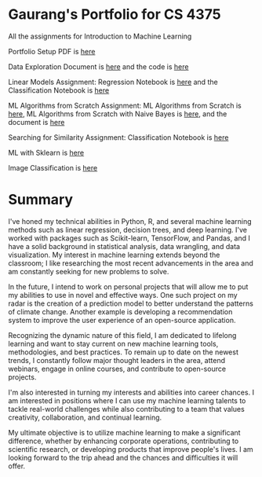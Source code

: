 # Gaurang's Portfolio for CS 4375
All the assignments for Introduction to Machine Learning

Portfolio Setup PDF is [here](Overview_of_ML.pdf)

Data Exploration Document is [here](DataExploration.pdf) and the code is [here](DataExploration.cpp)

Linear Models Assignment: Regression Notebook is [here](Regression.pdf) and the Classification Notebook is [here](Classification.pdf)

ML Algorithms from Scratch Assignment: ML Algorithms from Scratch is [here](ML_Algorithms_from_Scratch.cpp), ML Algorithms from Scratch with Naive Bayes is [here](ML_Algorithms_from_Scratch_NB.cpp), and the document is [here](ML_Algorithms_from_Scratch.pdf)

Searching for Similarity Assignment: Classification Notebook is [here](Classification(SearchingForSimilarity).pdf)

ML with Sklearn is [here](ML_with_sklearn.pdf)

Image Classification is [here](ImageClassification.pdf)

# Summary

I've honed my technical abilities in Python, R, and several machine learning methods such as linear regression, decision trees, and deep learning. I've worked with packages such as Scikit-learn, TensorFlow, and Pandas, and I have a solid background in statistical analysis, data wrangling, and data visualization. My interest in machine learning extends beyond the classroom; I like researching the most recent advancements in the area and am constantly seeking for new problems to solve.

In the future, I intend to work on personal projects that will allow me to put my abilities to use in novel and effective ways. One such project on my radar is the creation of a prediction model to better understand the patterns of climate change. Another example is developing a recommendation system to improve the user experience of an open-source application.

Recognizing the dynamic nature of this field, I am dedicated to lifelong learning and want to stay current on new machine learning tools, methodologies, and best practices. To remain up to date on the newest trends, I constantly follow major thought leaders in the area, attend webinars, engage in online courses, and contribute to open-source projects.

I'm also interested in turning my interests and abilities into career chances. I am interested in positions where I can use my machine learning talents to tackle real-world challenges while also contributing to a team that values creativity, collaboration, and continual learning.

My ultimate objective is to utilize machine learning to make a significant difference, whether by enhancing corporate operations, contributing to scientific research, or developing products that improve people's lives. I am looking forward to the trip ahead and the chances and difficulties it will offer.
